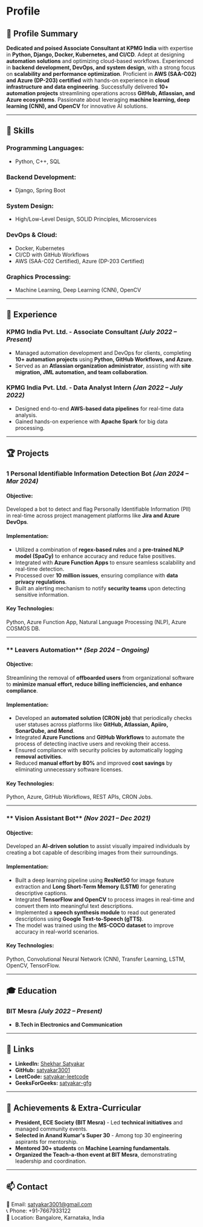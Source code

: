 # Profile

## 📌 Profile Summary
**Dedicated and poised Associate Consultant at KPMG India** with expertise in **Python, Django, Docker, Kubernetes, and CI/CD**. Adept at designing **automation solutions** and optimizing cloud-based workflows. Experienced in **backend development, DevOps, and system design**, with a strong focus on **scalability and performance optimization**. Proficient in **AWS (SAA-C02) and Azure (DP-203) certified** with hands-on experience in **cloud infrastructure and data engineering**. Successfully delivered **10+ automation projects** streamlining operations across **GitHub, Atlassian, and Azure ecosystems**. Passionate about leveraging **machine learning, deep learning (CNN), and OpenCV** for innovative AI solutions.

---

## 🚀 Skills
### Programming Languages:
- Python, C++, SQL

### Backend Development:
- Django, Spring Boot

### System Design:
- High/Low-Level Design, SOLID Principles, Microservices

### DevOps & Cloud:
- Docker, Kubernetes
- CI/CD with GitHub Workflows
- AWS (SAA-C02 Certified), Azure (DP-203 Certified)

### Graphics Processing:
- Machine Learning, Deep Learning (CNN), OpenCV

---

## 💼 Experience
### **KPMG India Pvt. Ltd.** - Associate Consultant *(July 2022 – Present)*
- Managed automation development and DevOps for clients, completing **10+ automation projects** using **Python, GitHub Workflows, and Azure**.
- Served as an **Atlassian organization administrator**, assisting with **site migration, JML automation, and team collaboration**.

### **KPMG India Pvt. Ltd.** - Data Analyst Intern *(Jan 2022 – July 2022)*
- Designed end-to-end **AWS-based data pipelines** for real-time data analysis.
- Gained hands-on experience with **Apache Spark** for big data processing.

---

## 🏆 Projects

### **1️ Personal Identifiable Information Detection Bot** *(Jan 2024 – Mar 2024)*
#### **Objective:**
Developed a bot to detect and flag Personally Identifiable Information (PII) in real-time across project management platforms like **Jira and Azure DevOps**.

#### **Implementation:**
- Utilized a combination of **regex-based rules** and a **pre-trained NLP model (SpaCy)** to enhance accuracy and reduce false positives.
- Integrated with **Azure Function Apps** to ensure seamless scalability and real-time detection.
- Processed over **10 million issues**, ensuring compliance with **data privacy regulations**.
- Built an alerting mechanism to notify **security teams** upon detecting sensitive information.

#### **Key Technologies:**
Python, Azure Function App, Natural Language Processing (NLP), Azure COSMOS DB.

---

### ** Leavers Automation** *(Sep 2024 – Ongoing)*
#### **Objective:**
Streamlining the removal of **offboarded users** from organizational software to **minimize manual effort, reduce billing inefficiencies, and enhance compliance**.

#### **Implementation:**
- Developed an **automated solution (CRON job)** that periodically checks user statuses across platforms like **GitHub, Atlassian, Apiiro, SonarQube, and Mend**.
- Integrated **Azure Functions** and **GitHub Workflows** to automate the process of detecting inactive users and revoking their access.
- Ensured compliance with security policies by automatically logging **removal activities**.
- Reduced **manual effort by 80%** and improved **cost savings** by eliminating unnecessary software licenses.

#### **Key Technologies:**
Python, Azure, GitHub Workflows, REST APIs, CRON Jobs.

---

### ** Vision Assistant Bot** *(Nov 2021 – Dec 2021)*
#### **Objective:**
Developed an **AI-driven solution** to assist visually impaired individuals by creating a bot capable of describing images from their surroundings.

#### **Implementation:**
- Built a deep learning pipeline using **ResNet50** for image feature extraction and **Long Short-Term Memory (LSTM)** for generating descriptive captions.
- Integrated **TensorFlow and OpenCV** to process images in real-time and convert them into meaningful text descriptions.
- Implemented a **speech synthesis module** to read out generated descriptions using **Google Text-to-Speech (gTTS)**.
- The model was trained using the **MS-COCO dataset** to improve accuracy in real-world scenarios.

#### **Key Technologies:**
Python, Convolutional Neural Network (CNN), Transfer Learning, LSTM, OpenCV, TensorFlow.

---

## 🎓 Education
### **BIT Mesra** *(July 2022 – Present)*
- **B.Tech in Electronics and Communication**

---

## 🔗 Links
- **LinkedIn:** [Shekhar Satyakar](https://www.linkedin.com/in/shekhar-satyakar/)
- **GitHub:** [satyakar3001](https://github.com/satyakar3001-bot)
- **LeetCode:** [satyakar-leetcode](https://leetcode.com/satyakar3001/)
- **GeeksForGeeks:** [satyakar-gfg](https://auth.geeksforgeeks.org/user/satyakar3001/practice/)

---

## 🏅 Achievements & Extra-Curricular
- **President, ECE Society (BIT Mesra)** - Led **technical initiatives** and managed community events.
- **Selected in Anand Kumar's Super 30** - Among top 30 engineering aspirants for mentorship.
- **Mentored 30+ students** on **Machine Learning fundamentals**.
- **Organized the Teach-a-thon event at BIT Mesra**, demonstrating leadership and coordination.

---

## 📫 Contact
📧 Email: satyakar3001@gmail.com  
📞 Phone: +91-7667933122  
📍 Location: Bangalore, Karnataka, India
